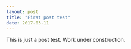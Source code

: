 ```yaml
---
layout: post
title: "First post test"
date: 2017-03-11
---
```


This is just a post test. Work under construction.

